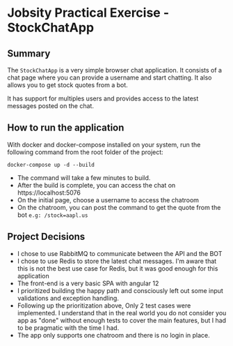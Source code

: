 # Jobsity Practical Exercise - StockChatApp

## Summary
The `StockChatApp` is a very simple browser chat application. It consists of a chat page where you can provide a username and start chatting. It also allows you to get stock quotes from a bot.

It has support for multiples users and provides access to the latest messages posted on the chat.

## How to run the application

With docker and docker-compose installed on your system, run the following command from the root folder of the project:

`docker-compose up -d --build`

- The command will take a few minutes to build.
- After the build is complete, you can access the chat on https://localhost:5076
- On the initial page, choose a username to access the chatroom
- On the chatroom, you can post the command to get the quote from the bot `e.g: /stock=aapl.us`

## Project Decisions

- I chose to use RabbitMQ to communicate between the API and the BOT
- I chose to use Redis to store the latest chat messages. I'm aware that this is not the best use case for Redis, but it was good enough for this application
- The front-end is a very basic SPA with angular 12
- I prioritized building the happy path and consciously left out some input validations and exception handling.
- Following up the prioritization above, Only 2 test cases were implemented. I understand that in the real world you do not consider you app as "done" without enough tests to cover the main features, but I had to be pragmatic with the time I had.
- The app only supports one chatroom and there is no login in place.
